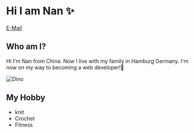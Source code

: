 # Hi I am Nan ✨

[E-Mail](caonanla@gmail.com)

## Who am I?

Hi I'm Nan from China. Now I live with my family in Hamburg Germany. I'm now on my way to becoming a web developer!🚀

![Dino](https://github.com/saadeghi/saadeghi/blob/master/dino.gif?raw=true)

## My Hobby

- knit
- Crochet
- Fitness
